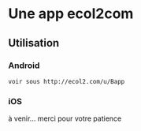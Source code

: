# Une app ecol2com

## Utilisation

### Android

    voir sous http://ecol2.com/u/Bapp

### iOS

à venir... merci pour votre patience

